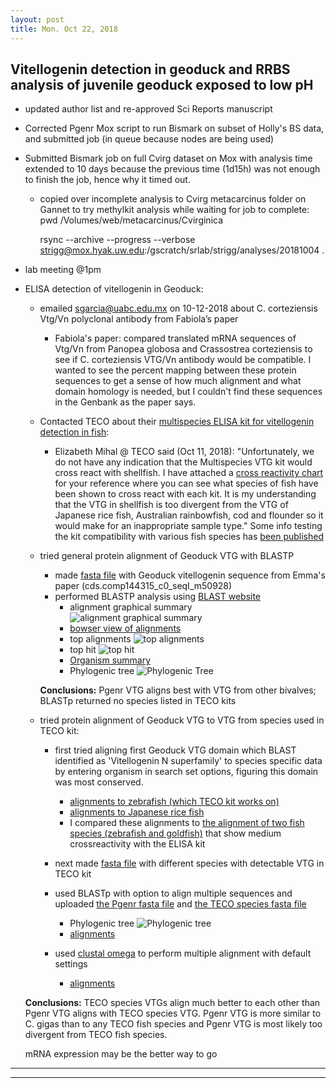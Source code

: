 ```yaml
---
layout: post
title: Mon. Oct 22, 2018
---
```


## Vitellogenin detection in geoduck and RRBS analysis of juvenile geoduck exposed to low pH

- updated author list and re-approved Sci Reports manuscript

- Corrected Pgenr Mox script to run Bismark on subset of Holly's BS data, and submitted job (in queue because nodes are being used)

- Submitted Bismark job on full Cvirg dataset on Mox with analysis time extended to 10 days because the previous time (1d15h) was not enough to finish the job, hence why it timed out.

	- copied over incomplete analysis to Cvirg metacarcinus folder on Gannet to try methylkit analysis while waiting for job to complete:
		pwd 
		/Volumes/web/metacarcinus/Cvirginica
		
		rsync --archive --progress --verbose strigg@mox.hyak.uw.edu:/gscratch/srlab/strigg/analyses/20181004 .

- lab meeting @1pm

- ELISA detection of vitellogenin in Geoduck:  
	- emailed sgarcia@uabc.edu.mx on 10-12-2018 about C. corteziensis Vtg/Vn polyclonal antibody from Fabiola’s paper
		- Fabiola's paper: compared translated mRNA sequences of Vtg/Vn from Panopea globosa and Crassostrea corteziensis to see if C. corteziensis VTG/Vn antibody would be compatible. I wanted to see the percent mapping between these protein sequences to get a sense of how much alignment and what domain homology is needed, but I couldn't find these sequences in the Genbank as the paper says.

	- Contacted TECO about their [multispecies ELISA kit for vitellogenin detection in fish](https://github.com/shellywanamaker/P_generosa/raw/master/Vitellogenin_alignments/TECO-Vitellogenin-System-30.05.17EN.pdf):  
		- Elizabeth Mihal @ TECO said (Oct 11, 2018): "Unfortunately, we do not have any indication that the Multispecies VTG kit would cross react with shellfish. I have attached a [cross reactivity chart](https://github.com/shellywanamaker/P_generosa/raw/master/Vitellogenin_alignments/ML-00-00247REV01%20TECO_Vitellogenin_ELISA_Crossreactiviy_Chart.pdf) for your reference where you can see what species of fish have been shown to cross react with each kit. It is my understanding that the VTG in shellfish is too divergent from the VTG of Japanese rice fish, Australian rainbowfish, cod and flounder so it would make for an inappropriate sample type." Some info testing the kit compatibility with various fish species has [been published](https://setac.onlinelibrary.wiley.com/doi/full/10.1002/etc.3475)

	- tried general protein alignment of Geoduck VTG with BLASTP
		- made [fasta file](https://github.com/shellywanamaker/P_generosa/blob/master/Vitellogenin_alignments/Vitellogenin_Pgenerosa.fa) with Geoduck vitellogenin sequence from Emma's paper (cds.comp144315_c0_seqI_m50928) 
		- performed BLASTP analysis using [BLAST website](https://blast.ncbi.nlm.nih.gov/Blast.cgi)
			- alignment graphical summary
				![alignment graphical summary](https://raw.githubusercontent.com/shellywanamaker/P_generosa/master/Vitellogenin_alignments/BlastP-PgenrVTG-alignments.png)
			- [bowser view of alignments](https://goo.gl/h7Gp4J)
			- top alignments
				![top alignments](https://raw.githubusercontent.com/shellywanamaker/P_generosa/master/Vitellogenin_alignments/BlastP-PgenrVTG-alignment-names.png)
			- top hit
				![top hit](https://raw.githubusercontent.com/shellywanamaker/P_generosa/master/Vitellogenin_alignments/BlastP-PgenrVTG-tophit.png)
			- [Organism summary](https://github.com/shellywanamaker/P_generosa/blob/master/Vitellogenin_alignments/NCBI%20Blast-ProteinSequenceOrganismSummary(2501%20letters).pdf) 
			- Phylogenic tree
				![Phylogenic Tree](https://raw.githubusercontent.com/shellywanamaker/P_generosa/master/Vitellogenin_alignments/phylogenicTree_PgenrVTG_BLASTp.png)
		
		**Conclusions:** Pgenr VTG aligns best with VTG from other bivalves; BLASTp returned no species listed in TECO kits
	
	- tried protein alignment of Geoduck VTG to VTG from species used in TECO kit:
		- first tried aligning first Geoduck VTG domain which BLAST identified as 'Vitellogenin N superfamily' to species specific data by entering organism in search set options, figuring this domain was most conserved.
			- [alignments to zebrafish (which TECO kit works on)](https://github.com/shellywanamaker/P_generosa/blob/master/Vitellogenin_alignments/Pgenr32-687_Daniorerio-Alignment.txt)
			- [alignments to Japanese rice fish](https://github.com/shellywanamaker/P_generosa/blob/master/Vitellogenin_alignments/Pgenr32-687_Oryziaslatipes-Alignment.txt)
			- I compared these alignments to [the alignment of two fish species (zebrafish and goldfish)](https://github.com/shellywanamaker/P_generosa/blob/master/Vitellogenin_alignments/GoldFishVTG1_Daniorerio-Alignment.txt) that show medium crossreactivity with the ELISA kit 
		
		- next made [fasta file](https://github.com/shellywanamaker/P_generosa/blob/master/Vitellogenin_alignments/MultiSpecies_VTG.fa) with different species with detectable VTG in TECO kit
		- used BLASTp with option to align multiple sequences and uploaded [the Pgenr fasta file](https://github.com/shellywanamaker/P_generosa/blob/master/Vitellogenin_alignments/Vitellogenin_Pgenerosa.fa) and [the TECO species fasta file](https://github.com/shellywanamaker/P_generosa/blob/master/Vitellogenin_alignments/MultiSpecies_VTG.fa)
			- Phylogenic tree
				![Phylogenic tree](https://raw.githubusercontent.com/shellywanamaker/P_generosa/master/Vitellogenin_alignments/PhylogenicTreeTECOorgsVTGseqs.png)
			- [alignments](https://www.ebi.ac.uk/Tools/services/rest/mview/result/mview-I20181023-021116-0380-96603652-p1m/aln-html)
		- used [clustal omega](https://www.ebi.ac.uk/Tools/msa/clustalo/) to perform multiple alignment with default settings
			- [alignments](https://github.com/shellywanamaker/P_generosa/blob/master/Vitellogenin_alignments/ClustalOmega.pdf)
	

	**Conclusions:** TECO species VTGs align much better to each other than Pgenr VTG aligns with TECO species VTG. Pgenr VTG is more similar to C. gigas than to any TECO fish species and Pgenr VTG is most likely too divergent from TECO fish species. 

	mRNA expression may be the better way to go

	
----
****